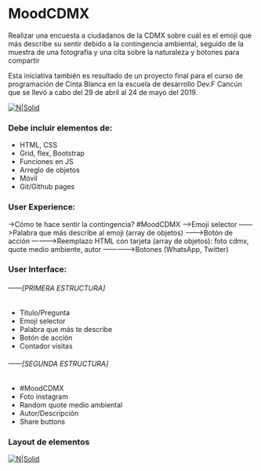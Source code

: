 # MoodCDMX

Realizar una encuesta a ciudadanos de la CDMX sobre cuál es el emoji que más describe su sentir debido a la contingencia ambiental, seguido de la muestra de una fotografía y una cita sobre la naturaleza y botones para compartir

Esta iniciativa también es resultado de un proyecto final para el curso de programación de Cinta Blanca en la escuela de desarrollo Dev.F Cancún que se llevó a cabo del 29 de abril al 24 de mayo del 2019.

[![N|Solid](https://i.imgur.com/YaxdyY7.png)](https://nodesource.com/products/nsolid)


### Debe incluir elementos de:

 - HTML, CSS
 - Grid, flex, Bootstrap
 - Funciones en JS
 - Arreglo de objetos
 - Móvil
 - Git/Github pages


### User Experience:

->Cómo te hace sentir la contingencia? #MoodCDMX
—>Emoji selector
——>Palabra que más describe al emoji (array de objetos)
———>Botón de acción
————>Reemplazo HTML con tarjeta (array de objetos): foto cdmx, quote medio ambiente, autor
—————>Botones (WhatsApp, Twitter)


### User Interface:

###### ——[PRIMERA ESTRUCTURA]
 - Título/Pregunta
 - Emoji selector
 - Palabra que más te describe
 - Botón de acción
 - Contador visitas

###### ——[SEGUNDA ESTRUCTURA]
 - #MoodCDMX
 - Foto instagram
 - Random quote medio ambiental
 - Autor/Descripción
 - Share buttons

### Layout de elementos
[![N|Solid](https://i.imgur.com/DspuVXN.png)](https://nodesource.com/products/nsolid)
